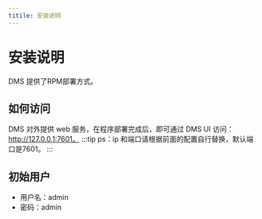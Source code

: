 ```yaml
---
titile: 安装说明
---
```

# 安装说明
DMS 提供了RPM部署方式。

## 如何访问
DMS 对外提供 web 服务，在程序部署完成后，即可通过 DMS UI 访问：http://127.0.0.1:7601。
:::tip
ps：ip 和端口请根据前面的配置自行替换，默认端口是7601。
:::
## 初始用户
* 用户名：admin
* 密码：admin